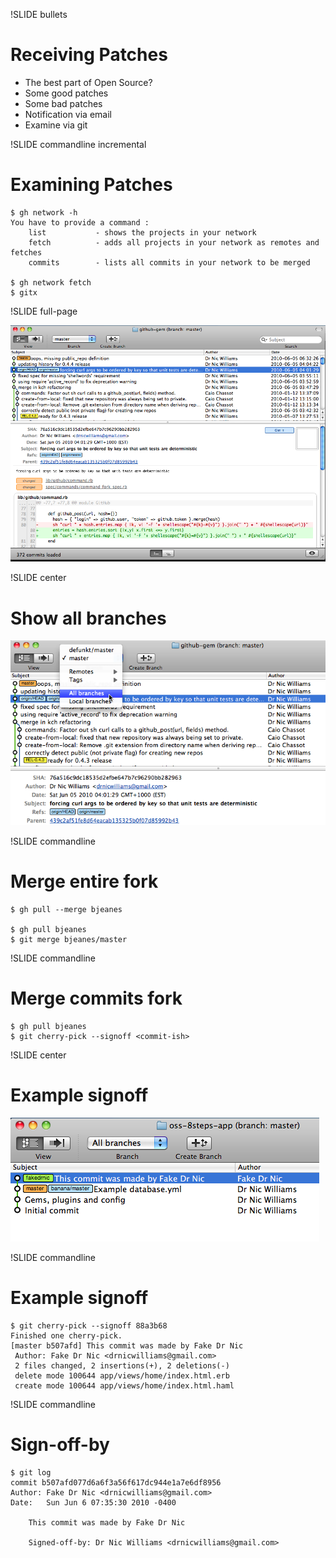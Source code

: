 !SLIDE bullets
# Receiving Patches #

* The best part of Open Source?
* Some good patches
* Some bad patches
* Notification via email
* Examine via git

!SLIDE commandline incremental
# Examining Patches #

    $ gh network -h
    You have to provide a command :
        list           - shows the projects in your network
        fetch          - adds all projects in your network as remotes and fetches
        commits        - lists all commits in your network to be merged

    $ gh network fetch
    $ gitx

!SLIDE full-page

![Gitx Example](images/gitx-example.png)

!SLIDE center
# Show all branches #

![Show All Branches](images/show-all-branches.png)

!SLIDE commandline
# Merge entire fork #

    $ gh pull --merge bjeanes
    
    $ gh pull bjeanes
    $ git merge bjeanes/master

!SLIDE commandline
# Merge commits fork #

    $ gh pull bjeanes
    $ git cherry-pick --signoff <commit-ish>

!SLIDE center
# Example signoff #

![Merging Commits By Other Author](images/merging-commits-by-other-author.png)

!SLIDE commandline
# Example signoff #

    $ git cherry-pick --signoff 88a3b68
    Finished one cherry-pick.
    [master b507afd] This commit was made by Fake Dr Nic
     Author: Fake Dr Nic <drnicwilliams@gmail.com>
     2 files changed, 2 insertions(+), 2 deletions(-)
     delete mode 100644 app/views/home/index.html.erb
     create mode 100644 app/views/home/index.html.haml

!SLIDE commandline
# Sign-off-by #

    $ git log
    commit b507afd077d6a6f3a56f617dc944e1a7e6df8956
    Author: Fake Dr Nic <drnicwilliams@gmail.com>
    Date:   Sun Jun 6 07:35:30 2010 -0400

        This commit was made by Fake Dr Nic

        Signed-off-by: Dr Nic Williams <drnicwilliams@gmail.com>

